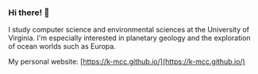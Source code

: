 ### Hi there! 👋

I study computer science and environmental sciences at the University of Virginia. I'm especially interested in planetary geology and the exploration of ocean worlds such as Europa.

My personal website: [https://k-mcc.github.io/](https://k-mcc.github.io/)

<!--
**k-mcc/k-mcc** is a ✨ _special_ ✨ repository because its `README.md` (this file) appears on your GitHub profile.

Here are some ideas to get you started:

- 🔭 I’m currently working on ...
- 🌱 I’m currently learning ...
- 👯 I’m looking to collaborate on ...
- 🤔 I’m looking for help with ...
- 💬 Ask me about ...
- 📫 How to reach me: ...
- 😄 Pronouns: ...
- ⚡ Fun fact: ...
-->

